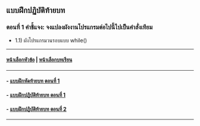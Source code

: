 ## แบบฝึกปฏิบัติท้ายบท

### ตอนที่ 1 คำชี้แจง: จงแปลงผังงานโปรแกรมต่อไปนี้ไปเป็นคำสั่งเทียม
* 1.1) ผังโปรแกรมวนรอบแบบ while()
 
---
#### [หน้าเลือกหัวข้อ](README.md) | [หน้าเลือกบทเรียน](../README.md)
---
#### - [แบบฝึกหัดท้ายบท ตอนที่ 1](0230.md)
#### - [แบบฝึกปฏิบัติท้ายบท ตอนที่ 1](0250.md)
#### - [แบบฝึกปฏิบัติท้ายบท ตอนที่ 2](0270.md)
---
